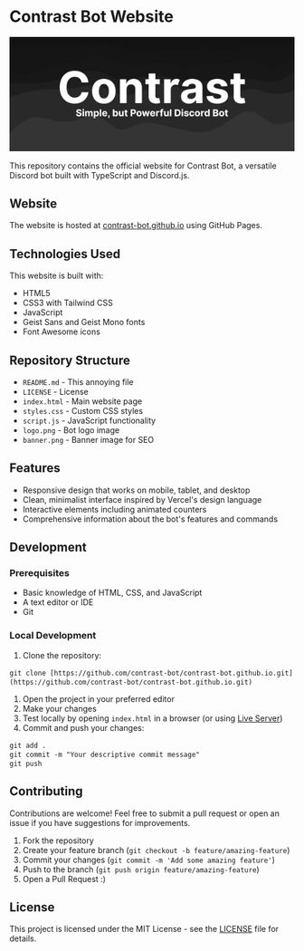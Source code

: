# Contrast Bot Website

<div align="center">

  ![Contrast Bot Logo](banner.png)

</div>

This repository contains the official website for Contrast Bot, a versatile Discord bot built with TypeScript and Discord.js.

## Website

The website is hosted at [contrast-bot.github.io](https://contrast-bot.github.io) using GitHub Pages.

## Technologies Used

This website is built with:

- HTML5
- CSS3 with Tailwind CSS
- JavaScript
- Geist Sans and Geist Mono fonts
- Font Awesome icons

## Repository Structure

- `README.md` - This annoying file
- `LICENSE` - License
- `index.html` - Main website page
- `styles.css` - Custom CSS styles
- `script.js` - JavaScript functionality
- `logo.png` - Bot logo image
- `banner.png` - Banner image for SEO

## Features

- Responsive design that works on mobile, tablet, and desktop
- Clean, minimalist interface inspired by Vercel's design language
- Interactive elements including animated counters
- Comprehensive information about the bot's features and commands

## Development

### Prerequisites

- Basic knowledge of HTML, CSS, and JavaScript
- A text editor or IDE
- Git

### Local Development

1. Clone the repository:
```
git clone [https://github.com/contrast-bot/contrast-bot.github.io.git](https://github.com/contrast-bot/contrast-bot.github.io.git)
```

1. Open the project in your preferred editor
2. Make your changes
3. Test locally by opening `index.html` in a browser (or using [Live Server](https://marketplace.visualstudio.com/items?itemName=ritwickdey.LiveServer))
4. Commit and push your changes:
```
git add .
git commit -m "Your descriptive commit message"
git push
```

## Contributing

Contributions are welcome! Feel free to submit a pull request or open an issue if you have suggestions for improvements.

1. Fork the repository
2. Create your feature branch (`git checkout -b feature/amazing-feature`)
3. Commit your changes (`git commit -m 'Add some amazing feature'`)
4. Push to the branch (`git push origin feature/amazing-feature`)
5. Open a Pull Request :)
   
## License

This project is licensed under the MIT License - see the [LICENSE](LICENSE) file for details.